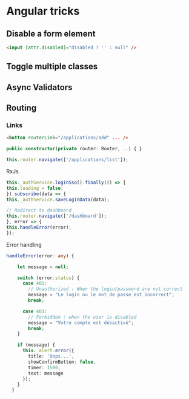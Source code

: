 # Angular tricks

## Disable a form element

```html
<input [attr.disabled]="disabled ? '' : null" />
```

## Toggle multiple classes

## Async Validators

## Routing

### Links

```html
<button routerLink="/applications/add" ... />
```



```typescript
public constructor(private router: Router, ..) { }

this.router.navigate(['/applications/list']);
```



RxJs

```typescript
this._authService.loginSso().finally(() => {
this.loading = false;
}).subscribe(data => {
this._authService.saveLoginData(data);

// Redirect to dashboard
this.router.navigate(['/dashboard']);
}, error => {
this.handleError(error);
});
```



Error handling



```typescript
handleError(error: any) {

    let message = null;

    switch (error.status) {
      case 401:
        // Unauthorized : When the login/password are not correct
        message = "Le login ou le mot de passe est incorrect";
        break;

      case 403:
        // Forbidden : when the user is disabled
        message = "Votre compte est désactivé";
        break;
    }

    if (message) {
      this._alert.error({
        title: 'Oops...',
        showConfirmButton: false,
        timer: 1500,
        text: message
      });
    }
  }
```

